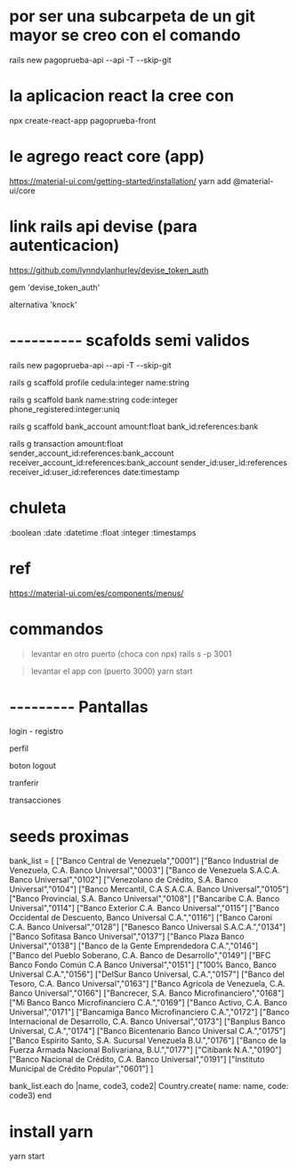 # por ser una subcarpeta de un git mayor se creo con el comando
rails new pagoprueba-api --api -T --skip-git

# la aplicacion react la cree con 
 npx create-react-app pagoprueba-front

# le agrego react core (app)
https://material-ui.com/getting-started/installation/
 yarn add @material-ui/core


# link rails api devise (para autenticacion)
https://github.com/lynndylanhurley/devise_token_auth

gem 'devise_token_auth' 

alternativa 'knock'

# ---------- scafolds semi validos
rails new pagoprueba-api --api -T --skip-git
 
rails g scaffold profile cedula:integer name:string 

rails g scaffold bank name:string code:integer phone_registered:integer:uniq

rails g scaffold bank_account amount:float bank_id:references:bank

rails g transaction amount:float sender_account_id:references:bank_account receiver_account_id:references:bank_account sender_id:user_id:references receiver_id:user_id:references 
date:timestamp

# chuleta
:boolean
:date
:datetime
:float
:integer
:timestamps


# ref
https://material-ui.com/es/components/menus/

# commandos
> levantar en otro puerto (choca con npx)
rails s -p 3001 

> levantar el app con  (puerto 3000)
yarn start

# --------- Pantallas

 login - registro

 perfil

 boton logout

 tranferir

 transacciones

# seeds proximas

bank_list = [
  ["Banco Central de Venezuela","0001"]
  ["Banco Industrial de Venezuela, C.A. Banco Universal","0003"]
  ["Banco de Venezuela S.A.C.A. Banco Universal","0102"]
  ["Venezolano de Crédito, S.A. Banco Universal","0104"]
  ["Banco Mercantil, C.A S.A.C.A. Banco Universal","0105"]
  ["Banco Provincial, S.A. Banco Universal","0108"]
  ["Bancaribe C.A. Banco Universal","0114"]
  ["Banco Exterior C.A. Banco Universal","0115"]
  ["Banco Occidental de Descuento, Banco Universal C.A.","0116"]
  ["Banco Caroní C.A. Banco Universal","0128"]
  ["Banesco Banco Universal S.A.C.A.","0134"]
  ["Banco Sofitasa Banco Universal","0137"]
  ["Banco Plaza Banco Universal","0138"]
  ["Banco de la Gente Emprendedora C.A.","0146"]
  ["Banco del Pueblo Soberano, C.A. Banco de Desarrollo","0149"]
  ["BFC Banco Fondo Común C.A Banco Universal","0151"]
  ["100% Banco, Banco Universal C.A.","0156"]
  ["DelSur Banco Universal, C.A.","0157"]
  ["Banco del Tesoro, C.A. Banco Universal","0163"]
  ["Banco Agrícola de Venezuela, C.A. Banco Universal","0166"]
  ["Bancrecer, S.A. Banco Microfinanciero","0168"]
  ["Mi Banco Banco Microfinanciero C.A.","0169"]
  ["Banco Activo, C.A. Banco Universal","0171"]
  ["Bancamiga Banco Microfinanciero C.A.","0172"]
  ["Banco Internacional de Desarrollo, C.A. Banco Universal","0173"]
  ["Banplus Banco Universal, C.A.","0174"]
  ["Banco Bicentenario Banco Universal C.A.","0175"]
  ["Banco Espirito Santo, S.A. Sucursal Venezuela B.U.","0176"]
  ["Banco de la Fuerza Armada Nacional Bolivariana, B.U.","0177"]
  ["Citibank N.A.","0190"]
  ["Banco Nacional de Crédito, C.A. Banco Universal","0191"]
  ["Instituto Municipal de Crédito Popular","0601"]
]

bank_list.each do |name, code3, code2|
  Country.create( name: name, code: code3)
end

# install yarn 
yarn start